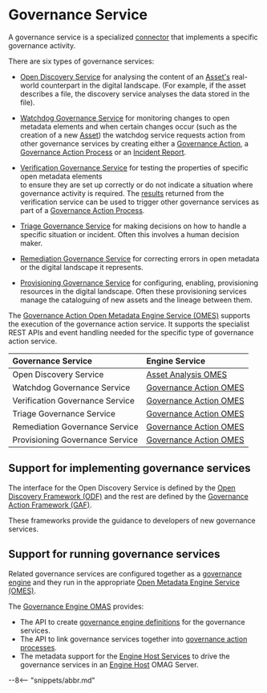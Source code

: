 <!-- SPDX-License-Identifier: CC-BY-4.0 -->
<!-- Copyright Contributors to the ODPi Egeria project. -->

# Governance Service

A governance service is a specialized
[connector](../../../../frameworks/open-connector-framework/docs/concepts/connector.md)
that implements a specific governance activity.

There are six types of governance services:

* [Open Discovery Service](../../../../frameworks/open-discovery-framework/docs/discovery-service.md) for
  analysing the content of an [Asset's](../../../docs/concepts/assets) real-world counterpart
  in the digital landscape. (For example, if the asset describes a file, the discovery service
  analyses the data stored in the file).
  
* [Watchdog Governance Service](../../../../frameworks/governance-action-framework/docs/watchdog-governance-service.md) for
  monitoring changes to open metadata elements and when certain changes occur
  (such as the creation of a new [Asset](../../../docs/concepts/assets))
  the watchdog service requests action from
  other governance services by creating either a
  [Governance Action](../../../../frameworks/governance-action-framework/docs/governance-action.md),
  a [Governance Action Process](../../../../frameworks/governance-action-framework/docs/governance-action-process.md)
  or an [Incident Report](../../../../frameworks/governance-action-framework/docs/incident-report.md).
  
* [Verification Governance Service](../../../../frameworks/governance-action-framework/docs/verification-governance-service.md)
  for testing the properties of specific open metadata elements  
  to ensure they are set up correctly or
  do not indicate a situation where governance activity is required.
  The [results](../../../../frameworks/governance-action-framework/docs/guard.md) returned from the verification service
  can be used to trigger other governance services as part of a
  [Governance Action Process](../../../../frameworks/governance-action-framework/docs/governance-action-process.md).
  
* [Triage Governance Service](../../../../frameworks/governance-action-framework/docs/triage-governance-service.md) for making
  decisions on how to handle a specific situation or incident.  Often this involves a human decision maker.
  
* [Remediation Governance Service](../../../../frameworks/governance-action-framework/docs/remediation-governance-service.md) for
  correcting errors in open metadata or the digital landscape it represents.
   
* [Provisioning Governance Service](../../../../frameworks/governance-action-framework/docs/provisioning-governance-service.md) for
  configuring, enabling, provisioning resources in the digital landscape.  Often these provisioning
  services manage the cataloguing of new assets and the lineage between them.

The [Governance Action Open Metadata Engine Service (OMES)](../../../../engine-services/governance-action)
supports the execution of the governance action service.
It supports the specialist REST APIs and event handling needed for the specific type of governance action service.


| Governance Service | Engine Service |
| :----------------- | :------------- | 
| Open Discovery Service | [Asset Analysis OMES](../../../../engine-services/asset-analysis) |
| Watchdog Governance Service | [Governance Action OMES](../../../../engine-services/governance-action) |
| Verification Governance Service | [Governance Action OMES](../../../../engine-services/governance-action) |
| Triage Governance Service | [Governance Action OMES](../../../../engine-services/governance-action) |
| Remediation Governance Service | [Governance Action OMES](../../../../engine-services/governance-action) |
| Provisioning Governance Service | [Governance Action OMES](../../../../engine-services/governance-action) |


## Support for implementing governance services

The interface for the Open Discovery Service is defined by
the [Open Discovery Framework (ODF)](../../../../frameworks/open-discovery-framework)
and the rest are defined by the [Governance Action Framework (GAF)](../../../../frameworks/governance-action-framework).

These frameworks provide the guidance to developers of new governance services.

## Support for running governance services

Related governance services are configured together as a
[governance engine](governance-engine.md) and they run in
the appropriate [Open Metadata Engine Service (OMES)](../../../../engine-services).

The [Governance Engine OMAS](..) provides:
* The API to create [governance engine definitions](governance-engine.md) for the governance services.
* The API to link governance services together into [governance action processes](governance-action-process.md).
* The metadata support for the [Engine Host Services](../../../../governance-servers/engine-host-services)
  to drive the governance services in an [Engine Host](../../../../admin-services/docs/concepts/engine-host.md)
  OMAG Server.


--8<-- "snippets/abbr.md"